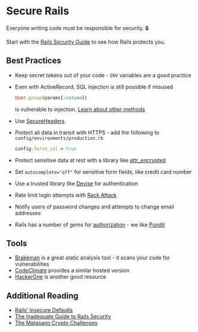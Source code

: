 # Secure Rails

Everyone writing code must be responsible for security. :lock:

Start with the [Rails Security Guide](http://guides.rubyonrails.org/security.html) to see how Rails protects you.

## Best Practices

- Keep secret tokens out of your code - `ENV` variables are a good practice

- Even with ActiveRecord, SQL injection is still possible if misused

  ```ruby
  User.group(params[:column])
  ```

  is vulnerable to injection. [Learn about other methods](http://rails-sqli.org)

- Use [SecureHeaders](https://github.com/twitter/secureheaders)

- Protect all data in transit with HTTPS - add the following to `config/environments/production.rb`

  ```ruby
  config.force_ssl = true
  ```

- Protect sensitive data at rest with a library like [attr_encrypted](https://github.com/attr-encrypted/attr_encrypted)

- Set `autocomplete="off"` for sensitive form fields, like credit card number

- Use a trusted library like [Devise](https://github.com/plataformatec/devise) for authentication

- Rate limit login attempts with [Rack Attack](https://github.com/kickstarter/rack-attack)

- Notify users of password changes and attempts to change email addresses

- Rails has a number of gems for [authorization](https://www.ruby-toolbox.com/categories/rails_authorization) - we like [Pundit](https://github.com/elabs/pundit)

## Tools

- [Brakeman](https://github.com/presidentbeef/brakeman) is a great static analysis tool - it scans your code for vulnerabilities
- [CodeClimate](https://codeclimate.com/) provides a similar hosted version
- [HackerOne](https://hackerone.com/) is another good resource

## Additional Reading

- [Rails’ Insecure Defaults](http://blog.codeclimate.com/blog/2013/03/27/rails-insecure-defaults/)
- [The Inadequate Guide to Rails Security](http://blog.honeybadger.io/ruby-security-tutorial-and-rails-security-guide/)
- [The Matasano Crypto Challenges](http://cryptopals.com/)

